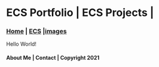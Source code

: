 <!DOCTYPE html>
<html class="homePage">
   <head>
      <!-- This is a comment! Text here will be ignored by the browser. -->
      <meta charset="UTF-8">
      <title>ECS Portfolio 2024 | </title>
      <link href="../myCSS.css" rel="stylesheet" type="text/css">
   </head>
   <body>
      <div class="container">
         <div class="header">
            <h1>ECS Portfolio | ECS Projects | </h1>
         </div>
         <div class="nav">
            <h3><a href="index.html">Home</a> | <a href="index.html">ECS</a> |<a href="index.html">images</a></h3>
         </div>
         <div class="content">
            <p>Hello World!</p>
         </div>
         <div class="footer">
            <h4>About Me | Contact | Copyright 2021</h4>
         </div>
      </div>
   </body>
</html>
